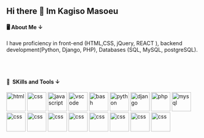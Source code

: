 ## Hi there 👋 Im Kagiso Masoeu

<h4> 🖥 About Me &darr; </h4>
<p>
I have proficiency in front-end (HTML,CSS, jQuery, REACT ), backend development(Python, Django, PHP), Databases (SQL, MySQL, postgreSQL). 
</p>
<br/>
<br/>
<h4> 🚀 &nbsp;SKills and Tools &darr;  </h4>
<p align="left">
  <img src="https://www.vectorlogo.zone/logos/w3_html5/w3_html5-icon.svg" alt="html" width="50" height="50"/>
<img src="https://www.vectorlogo.zone/logos/w3_css/w3_css-icon~old.svg" alt="css" width="50" height="50"/>
  <img src="https://www.vectorlogo.zone/logos/javascript/javascript-icon.svg" alt="javascript" width="50" height="50"/>
<img src="https://cdn.jsdelivr.net/gh/devicons/devicon/icons/vscode/vscode-original.svg" alt="vscode" width="50" height="50"/>
<img src="https://cdn.jsdelivr.net/gh/devicons/devicon/icons/bash/bash-original.svg" alt="bash" width="50" height="50"/>
<img src="https://www.svgrepo.com/show/452091/python.svg" alt="python" width="50" height="50"/>
<img src="https://www.svgrepo.com/show/373554/django.svg" alt="django" width="50" height="50"/>  
<img src="https://cdn.jsdelivr.net/gh/devicons/devicon/icons/php/php-original.svg" alt="php" width="50" height="50"/>
<img src="https://www.vectorlogo.zone/logos/mysql/mysql-official.svg" alt="mysql" width="50" height="50""/>
<img src="https://www.vectorlogo.zone/logos/github/github-tile.svg" alt="css" width="50" height="50" />
<img src="https://www.vectorlogo.zone/logos/wordpress/wordpress-icon.svg" alt="css" width="50" height="50"/>
<img src="https://www.vectorlogo.zone/logos/microsoft_azure/microsoft_azure-ar21.svg" alt="css" width="50" height="50"/>

<img src="https://www.vectorlogo.zone/logos/getbootstrap/getbootstrap-icon.svg" alt="css" width="50" height="50"/>
<img src="https://www.vectorlogo.zone/logos/codepen/codepen-tile.svg" alt="css" width="50" height="50"/>
<img src="https://www.vectorlogo.zone/logos/reactjs/reactjs-icon.svg" alt="css" width="50" height="50"/>
<img src="https://www.vectorlogo.zone/logos/git-scm/git-scm-ar21~bgwhite.svg" alt="css" width="50" height="50"/>
<img src="https://www.vectorlogo.zone/logos/nodejs/nodejs-icon.svg" alt="css" width="50" height="50"/>
  
</p>
<!--
**masoeuk/masoeuk** is a ✨ _special_ ✨ repository because its `README.md` (this file) appears on your GitHub profile.

Here are some ideas to get you started:

- 🔭 I’m currently working on ...
- 🌱 I’m currently learning ...
- 👯 I’m looking to collaborate on ...
- 🤔 I’m looking for help with ...
- 💬 Ask me about ...
- 📫 How to reach me: ...
- 😄 Pronouns: ...
- ⚡ Fun fact: ...
-->
